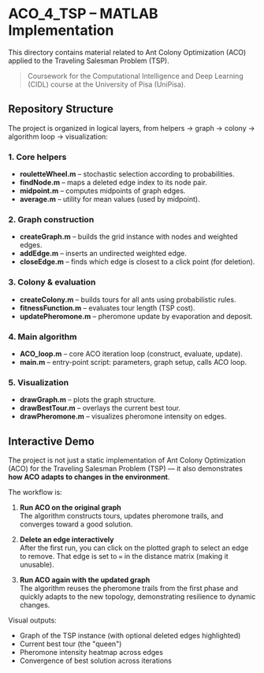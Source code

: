 # ACO_4_TSP – MATLAB Implementation

This directory contains material related to Ant Colony Optimization (ACO) 
applied to the Traveling Salesman Problem (TSP).

> Coursework for the Computational Intelligence and Deep Learning (CIDL) 
course at the University of Pisa (UniPisa).

## Repository Structure

The project is organized in logical layers, from helpers → graph → 
colony → algorithm loop → visualization:

### 1. Core helpers
- **rouletteWheel.m** – stochastic selection according to probabilities.  
- **findNode.m** – maps a deleted edge index to its node pair.  
- **midpoint.m** – computes midpoints of graph edges.  
- **average.m** – utility for mean values (used by midpoint).

### 2. Graph construction
- **createGraph.m** – builds the grid instance with nodes and weighted 
edges.  
- **addEdge.m** – inserts an undirected weighted edge.  
- **closeEdge.m** – finds which edge is closest to a click point (for 
deletion).

### 3. Colony & evaluation
- **createColony.m** – builds tours for all ants using probabilistic 
rules.  
- **fitnessFunction.m** – evaluates tour length (TSP cost).  
- **updatePheromone.m** – pheromone update by evaporation and deposit.

### 4. Main algorithm
- **ACO_loop.m** – core ACO iteration loop (construct, evaluate, update).  
- **main.m** – entry-point script: parameters, graph setup, calls ACO 
loop.

### 5. Visualization
- **drawGraph.m** – plots the graph structure.  
- **drawBestTour.m** – overlays the current best tour.  
- **drawPheromone.m** – visualizes pheromone intensity on edges.


## Interactive Demo

The project is not just a static implementation of Ant Colony 
Optimization (ACO) for the Traveling Salesman Problem (TSP) — it also 
demonstrates **how ACO adapts to changes in the environment**.

The workflow is:

1. **Run ACO on the original graph**  
   The algorithm constructs tours, updates pheromone trails, and converges 
toward a good solution.

2. **Delete an edge interactively**  
   After the first run, you can click on the plotted graph to select an 
edge to remove. That edge is set to `∞` in the distance matrix (making it 
unusable).

3. **Run ACO again with the updated graph**  
   The algorithm reuses the pheromone trails from the first phase and 
quickly adapts to the new topology, demonstrating resilience to dynamic 
changes.

Visual outputs:
- Graph of the TSP instance (with optional deleted edges highlighted)
- Current best tour (the "queen")
- Pheromone intensity heatmap across edges
- Convergence of best solution across iterations

